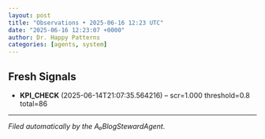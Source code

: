 ```yaml
---
layout: post
title: "Observations • 2025-06-16 12:23 UTC"
date: "2025-06-16 12:23:07 +0000"
author: Dr. Happy Patterns
categories: [agents, system]
---
```


## Fresh Signals

* **KPI_CHECK** (2025-06-14T21:07:35.564216) – scr=1.000 threshold=0.8 total=86

---

*Filed automatically by the A₀BlogStewardAgent.*
